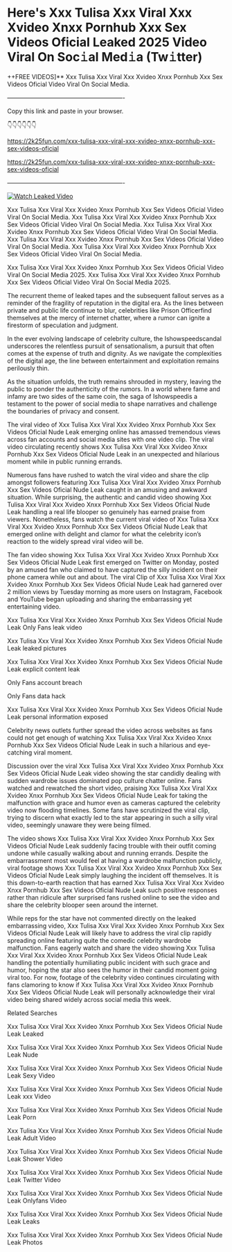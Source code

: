 # Here's Xxx Tulisa Xxx Viral Xxx Xvideo Xnxx Pornhub Xxx Sex Videos Oficial Leaked 2025 Video Viral On Soc𝚒al Med𝚒a (Tw𝚒tter)

++FREE VIDEOS]** Xxx Tulisa Xxx Viral Xxx Xvideo Xnxx Pornhub Xxx Sex Videos Oficial Video Viral On Social Media.

———————————————————-

Copy this link and paste in your browser.

👇👇👇👇👇👇

https://2k25fun.com/xxx-tulisa-xxx-viral-xxx-xvideo-xnxx-pornhub-xxx-sex-videos-oficial

https://2k25fun.com/xxx-tulisa-xxx-viral-xxx-xvideo-xnxx-pornhub-xxx-sex-videos-oficial

———————————————————-

[![Watch Leaked Video](https://miro.medium.com/v2/resize:fit:828/format:webp/1*cilzJN44JGOrTw9NJCrNHA.gif "Watch Leaked Video")](https://2k25fun.com/xxx-tulisa-xxx-viral-xxx-xvideo-xnxx-pornhub-xxx-sex-videos-oficial)

Xxx Tulisa Xxx Viral Xxx Xvideo Xnxx Pornhub Xxx Sex Videos Oficial Video Viral On Social Media. Xxx Tulisa Xxx Viral Xxx Xvideo Xnxx Pornhub Xxx Sex Videos Oficial Video Viral On Social Media. Xxx Tulisa Xxx Viral Xxx Xvideo Xnxx Pornhub Xxx Sex Videos Oficial Video Viral On Social Media. Xxx Tulisa Xxx Viral Xxx Xvideo Xnxx Pornhub Xxx Sex Videos Oficial Video Viral On Social Media. Xxx Tulisa Xxx Viral Xxx Xvideo Xnxx Pornhub Xxx Sex Videos Oficial Video Viral On Social Media.

Xxx Tulisa Xxx Viral Xxx Xvideo Xnxx Pornhub Xxx Sex Videos Oficial Video Viral On Social Media 2025. Xxx Tulisa Xxx Viral Xxx Xvideo Xnxx Pornhub Xxx Sex Videos Oficial Video Viral On Social Media 2025.

The recurrent theme of leaked tapes and the subsequent fallout serves as a reminder of the fragility of reputation in the digital era. As the lines between private and public life continue to blur, celebrities like Prison Officerfind themselves at the mercy of internet chatter, where a rumor can ignite a firestorm of speculation and judgment.

In the ever evolving landscape of celebrity culture, the Ishowspeedscandal underscores the relentless pursuit of sensationalism, a pursuit that often comes at the expense of truth and dignity. As we navigate the complexities of the digital age, the line between entertainment and exploitation remains perilously thin.

As the situation unfolds, the truth remains shrouded in mystery, leaving the public to ponder the authenticity of the rumors. In a world where fame and infamy are two sides of the same coin, the saga of Ishowspeedis a testament to the power of social media to shape narratives and challenge the boundaries of privacy and consent.

The viral video of Xxx Tulisa Xxx Viral Xxx Xvideo Xnxx Pornhub Xxx Sex Videos Oficial Nude Leak emerging online has amassed tremendous views across fan accounts and social media sites with one video clip. The viral video circulating recently shows Xxx Tulisa Xxx Viral Xxx Xvideo Xnxx Pornhub Xxx Sex Videos Oficial Nude Leak in an unexpected and hilarious moment while in public running errands.

Numerous fans have rushed to watch the viral video and share the clip amongst followers featuring Xxx Tulisa Xxx Viral Xxx Xvideo Xnxx Pornhub Xxx Sex Videos Oficial Nude Leak caught in an amusing and awkward situation. While surprising, the authentic and candid video showing Xxx Tulisa Xxx Viral Xxx Xvideo Xnxx Pornhub Xxx Sex Videos Oficial Nude Leak handling a real life blooper so genuinely has earned praise from viewers. Nonetheless, fans watch the current viral video of Xxx Tulisa Xxx Viral Xxx Xvideo Xnxx Pornhub Xxx Sex Videos Oficial Nude Leak that emerged online with delight and clamor for what the celebrity icon’s reaction to the widely spread viral video will be.

The fan video showing Xxx Tulisa Xxx Viral Xxx Xvideo Xnxx Pornhub Xxx Sex Videos Oficial Nude Leak first emerged on Twitter on Monday, posted by an amused fan who claimed to have captured the silly incident on their phone camera while out and about. The viral Clip of Xxx Tulisa Xxx Viral Xxx Xvideo Xnxx Pornhub Xxx Sex Videos Oficial Nude Leak had garnered over 2 million views by Tuesday morning as more users on Instagram, Facebook and YouTube began uploading and sharing the embarrassing yet entertaining video.

Xxx Tulisa Xxx Viral Xxx Xvideo Xnxx Pornhub Xxx Sex Videos Oficial Nude Leak Only Fans leak video

Xxx Tulisa Xxx Viral Xxx Xvideo Xnxx Pornhub Xxx Sex Videos Oficial Nude Leak leaked pictures

Xxx Tulisa Xxx Viral Xxx Xvideo Xnxx Pornhub Xxx Sex Videos Oficial Nude Leak explicit content leak

Only Fans account breach

Only Fans data hack

Xxx Tulisa Xxx Viral Xxx Xvideo Xnxx Pornhub Xxx Sex Videos Oficial Nude Leak personal information exposed

Celebrity news outlets further spread the video across websites as fans could not get enough of watching Xxx Tulisa Xxx Viral Xxx Xvideo Xnxx Pornhub Xxx Sex Videos Oficial Nude Leak in such a hilarious and eye-catching viral moment.

Discussion over the viral Xxx Tulisa Xxx Viral Xxx Xvideo Xnxx Pornhub Xxx Sex Videos Oficial Nude Leak video showing the star candidly dealing with sudden wardrobe issues dominated pop culture chatter online. Fans watched and rewatched the short video, praising Xxx Tulisa Xxx Viral Xxx Xvideo Xnxx Pornhub Xxx Sex Videos Oficial Nude Leak for taking the malfunction with grace and humor even as cameras captured the celebrity video now flooding timelines. Some fans have scrutinized the viral clip, trying to discern what exactly led to the star appearing in such a silly viral video, seemingly unaware they were being filmed.

The video shows Xxx Tulisa Xxx Viral Xxx Xvideo Xnxx Pornhub Xxx Sex Videos Oficial Nude Leak suddenly facing trouble with their outfit coming undone while casually walking about and running errands. Despite the embarrassment most would feel at having a wardrobe malfunction publicly, viral footage shows Xxx Tulisa Xxx Viral Xxx Xvideo Xnxx Pornhub Xxx Sex Videos Oficial Nude Leak simply laughing the incident off themselves. It is this down-to-earth reaction that has earned Xxx Tulisa Xxx Viral Xxx Xvideo Xnxx Pornhub Xxx Sex Videos Oficial Nude Leak such positive responses rather than ridicule after surprised fans rushed online to see the video and share the celebrity blooper seen around the internet.

While reps for the star have not commented directly on the leaked embarrassing video, Xxx Tulisa Xxx Viral Xxx Xvideo Xnxx Pornhub Xxx Sex Videos Oficial Nude Leak will likely have to address the viral clip rapidly spreading online featuring quite the comedic celebrity wardrobe malfunction. Fans eagerly watch and share the video showing Xxx Tulisa Xxx Viral Xxx Xvideo Xnxx Pornhub Xxx Sex Videos Oficial Nude Leak handling the potentially humiliating public incident with such grace and humor, hoping the star also sees the humor in their candid moment going viral too. For now, footage of the celebrity video continues circulating with fans clamoring to know if Xxx Tulisa Xxx Viral Xxx Xvideo Xnxx Pornhub Xxx Sex Videos Oficial Nude Leak will personally acknowledge their viral video being shared widely across social media this week.

Related Searches

Xxx Tulisa Xxx Viral Xxx Xvideo Xnxx Pornhub Xxx Sex Videos Oficial Nude Leak Leaked

Xxx Tulisa Xxx Viral Xxx Xvideo Xnxx Pornhub Xxx Sex Videos Oficial Nude Leak Nude

Xxx Tulisa Xxx Viral Xxx Xvideo Xnxx Pornhub Xxx Sex Videos Oficial Nude Leak Sexy Video

Xxx Tulisa Xxx Viral Xxx Xvideo Xnxx Pornhub Xxx Sex Videos Oficial Nude Leak xxx Video

Xxx Tulisa Xxx Viral Xxx Xvideo Xnxx Pornhub Xxx Sex Videos Oficial Nude Leak Porn

Xxx Tulisa Xxx Viral Xxx Xvideo Xnxx Pornhub Xxx Sex Videos Oficial Nude Leak Adult Video

Xxx Tulisa Xxx Viral Xxx Xvideo Xnxx Pornhub Xxx Sex Videos Oficial Nude Leak Shower Video

Xxx Tulisa Xxx Viral Xxx Xvideo Xnxx Pornhub Xxx Sex Videos Oficial Nude Leak Twitter Video

Xxx Tulisa Xxx Viral Xxx Xvideo Xnxx Pornhub Xxx Sex Videos Oficial Nude Leak Onlyfans Video

Xxx Tulisa Xxx Viral Xxx Xvideo Xnxx Pornhub Xxx Sex Videos Oficial Nude Leak Leaks

Xxx Tulisa Xxx Viral Xxx Xvideo Xnxx Pornhub Xxx Sex Videos Oficial Nude Leak Photos